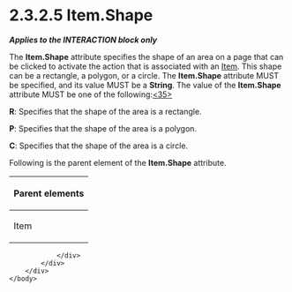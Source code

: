 <html dir="LTR" xmlns:mshelp="http://msdn.microsoft.com/mshelp" xmlns:ddue="http://ddue.schemas.microsoft.com/authoring/2003/5" xmlns:xlink="http://www.w3.org/1999/xlink" xmlns:tool="http://www.microsoft.com/tooltip">
    <head>
        <meta http-equiv="Content-Type" content="text/html; CHARSET=utf-8"></meta>
        <meta name="save" content="history"></meta>
        <title>2.3.2.5 Item.Shape</title>
        <xml>
            <mshelp:toctitle title="2.3.2.5 Item.Shape"></mshelp:toctitle>
            <mshelp:rltitle title="[MS-RGDI]: Item.Shape"></mshelp:rltitle>
            <mshelp:keyword index="A" term="f47703ff-7823-4fcd-827d-225d1a5df412"></mshelp:keyword>
            <mshelp:attr name="DCSext.ContentType" value="open specification"></mshelp:attr>
            <mshelp:attr name="AssetID" value="f47703ff-7823-4fcd-827d-225d1a5df412"></mshelp:attr>
            <mshelp:attr name="TopicType" value="kbRef"></mshelp:attr>
            <mshelp:attr name="DCSext.Title" value="[MS-RGDI]: Item.Shape" />
        </xml>
    </head>
    <body>
        <div id="header">
            <h1 class="heading">2.3.2.5 Item.Shape</h1>
        </div>
        <div id="mainSection">
            <div id="mainBody">
                <div id="allHistory" class="saveHistory"></div>
                <div id="sectionSection0" class="section" name="collapseableSection">
                    

<p><b><i>Applies to the INTERACTION block only</i></b></p>

<p>The <b>Item.Shape</b> attribute specifies the shape of an
area on a page that can be clicked to activate the action that is associated
with an <a href="70b141bd-23dd-432d-8849-d7f35dfcfff4.html">Item</a>. This
shape can be a rectangle, a polygon, or a circle. The <b>Item.Shape</b>
attribute MUST be specified, and its value MUST be a <b>String</b>. The value
of the <b>Item.Shape</b> attribute MUST be one of the following:<a id="Appendix_A_Target_35"></a><a href="5f16d945-e8a0-4cc3-9547-1c8f3e568219.html#Appendix_A_35" aria-label="Product behavior note 35">&lt;35&gt;</a></p>

<p><b>R</b>: Specifies that the shape of the area is a
rectangle.</p>

<p><b>P</b>: Specifies that the shape of the area is a
polygon.</p>

<p><b>C</b>: Specifies that the shape of the area is a
circle.</p>

<p>Following is the parent element of the <b>Item.Shape</b>
attribute.</p>

<table>
 <thead>
  <tr>
   <th>
   <p>Parent elements</p>
   </th>
  </tr>
 </thead>
 <tr>
  <td>
  <p>Item</p>
  </td>
 </tr>
</table>

<p> </p>


                </div>
            </div>
        </div>
    </body>
</html>